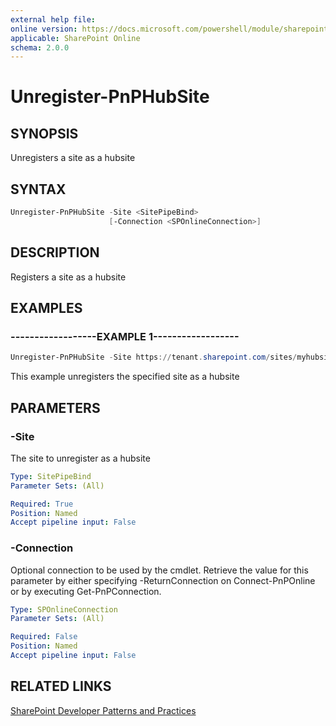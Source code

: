 ```yaml
---
external help file:
online version: https://docs.microsoft.com/powershell/module/sharepoint-pnp/unregister-pnphubsite
applicable: SharePoint Online
schema: 2.0.0
---
```

# Unregister-PnPHubSite

## SYNOPSIS
Unregisters a site as a hubsite

## SYNTAX 

```powershell
Unregister-PnPHubSite -Site <SitePipeBind>
                      [-Connection <SPOnlineConnection>]
```

## DESCRIPTION
Registers a site as a hubsite

## EXAMPLES

### ------------------EXAMPLE 1------------------
```powershell
Unregister-PnPHubSite -Site https://tenant.sharepoint.com/sites/myhubsite
```

This example unregisters the specified site as a hubsite

## PARAMETERS

### -Site
The site to unregister as a hubsite

```yaml
Type: SitePipeBind
Parameter Sets: (All)

Required: True
Position: Named
Accept pipeline input: False
```

### -Connection
Optional connection to be used by the cmdlet. Retrieve the value for this parameter by either specifying -ReturnConnection on Connect-PnPOnline or by executing Get-PnPConnection.

```yaml
Type: SPOnlineConnection
Parameter Sets: (All)

Required: False
Position: Named
Accept pipeline input: False
```

## RELATED LINKS

[SharePoint Developer Patterns and Practices](https://aka.ms/sppnp)